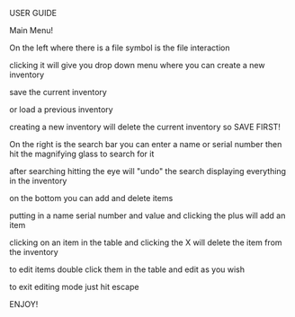 USER GUIDE

Main Menu!

On the left where there is a file symbol is the file interaction


clicking it will give you drop down menu where you can create a new inventory


save the current inventory

or load a previous inventory

creating a new inventory will delete the current inventory so SAVE FIRST!



On the right is the search bar you can enter a name or serial number then hit the magnifying glass to search for it

after searching hitting the eye will "undo" the search displaying everything in the inventory

on the bottom you can add and delete items

putting in a name serial number and value and clicking the plus will add an item

clicking on an item in the table and clicking the X will delete the item from the inventory

to edit items double click them in the table and edit as you wish

to exit editing mode just hit escape

ENJOY!


